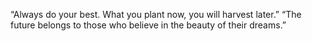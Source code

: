 “Always do your best. What you plant now, you will harvest later.”
“The future belongs to those who believe in the beauty of their dreams.” 
